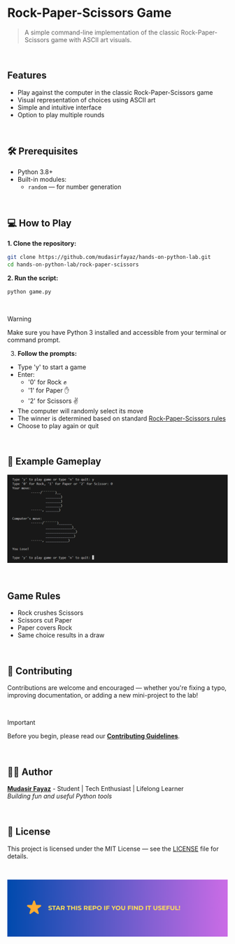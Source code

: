 # Rock-Paper-Scissors Game

> A simple command-line implementation of the classic Rock-Paper-Scissors game with ASCII art visuals.

<br/>

## Features

- Play against the computer in the classic Rock-Paper-Scissors game
- Visual representation of choices using ASCII art
- Simple and intuitive interface
- Option to play multiple rounds

<br/>

## 🛠️ Prerequisites

- Python 3.8+
- Built-in modules:
  - `random` — for number generation

<br/>

## 💻 How to Play

**1. Clone the repository:**

```bash
git clone https://github.com/mudasirfayaz/hands-on-python-lab.git
cd hands-on-python-lab/rock-paper-scissors
```

**2. Run the script:**

```bash
python game.py
```

<br/>

> [!WARNING]
> Make sure you have Python 3 installed and accessible from your terminal or command prompt.

3. **Follow the prompts:**

- Type 'y' to start a game
- Enter:
  - '0' for Rock ✊
  - '1' for Paper ✋
  - '2' for Scissors ✌️
- The computer will randomly select its move
- The winner is determined based on standard [Rock-Paper-Scissors rules](#game-rules)
- Choose to play again or quit

<br/>

## 🧪 Example Gameplay

![Output](assets/screenshot.png)

<br/>

## Game Rules

- Rock crushes Scissors
- Scissors cut Paper
- Paper covers Rock
- Same choice results in a draw

<br/>

## 🤝 Contributing

Contributions are welcome and encouraged — whether you're fixing a typo, improving documentation, or adding a new mini-project to the lab!

<br/>

> [!IMPORTANT]
> Before you begin, please read our [**Contributing Guidelines**](/CONTRIBUTING.md).

<br/>

## 🧑‍💻 Author

**[Mudasir Fayaz](https://github.com/mudasirfayaz/)** - Student | Tech Enthusiast | Lifelong Learner<br/>
_Building fun and useful Python tools_

<br/>

## 📜 License

This project is licensed under the MIT License — see the [LICENSE](./LICENSE) file for details.

<br/>

![Star](/assets/docs/star.png)
